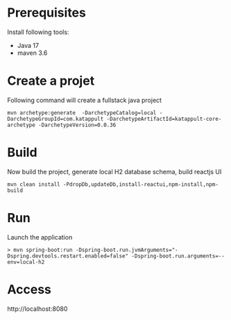 # Prerequisites

Install following tools:

* Java 17
* maven 3.6

# Create a projet

Following command will create a fullstack java project

```
mvn archetype:generate  -DarchetypeCatalog=local -DarchetypeGroupId=com.katappult -DarchetypeArtifactId=katappult-core-archetype -DarchetypeVersion=0.0.36
```

# Build

Now build the project, generate local H2 database schema, build reactjs UI

```
mvn clean install -PdropDb,updateDb,install-reactui,npm-install,npm-build
```


# Run

Launch the application

```
> mvn spring-boot:run -Dspring-boot.run.jvmArguments="-Dspring.devtools.restart.enabled=false" -Dspring-boot.run.arguments=--env=local-h2
```


# Access

http://localhost:8080

